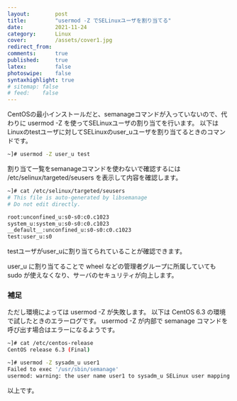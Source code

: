 ```yaml
---
layout:        post
title:         "usermod -Z でSELinuxユーザを割り当てる"
date:          2021-11-24
category:      Linux
cover:         /assets/cover1.jpg
redirect_from:
comments:      true
published:     true
latex:         false
photoswipe:    false
syntaxhighlight: true
# sitemap: false
# feed:    false
---
```


CentOSの最小インストールだと、semanageコマンドが入っていないので、代わりに usermod -Z を使ってSELinuxユーザの割り当てを行います。
以下はLinuxのtestユーザに対してSELinuxのuser_uユーザを割り当てるときのコマンドです。
```bash
~]# usermod -Z user_u test
```
割り当て一覧をsemanageコマンドを使わないで確認するには /etc/selinux/targeted/seusers を表示して内容を確認します。
```bash
~]# cat /etc/selinux/targeted/seusers
# This file is auto-generated by libsemanage
# Do not edit directly.

root:unconfined_u:s0-s0:c0.c1023
system_u:system_u:s0-s0:c0.c1023
__default__:unconfined_u:s0-s0:c0.c1023
test:user_u:s0
```
testユーザがuser_uに割り当てられていることが確認できます。

user_u に割り当てることで wheel などの管理者グループに所属していても sudo が使えなくなり、サーバのセキュリティが向上します。

### 補足

ただし環境によっては usermod -Z が失敗します。
以下は CentOS 6.3 の環境で試したときのエラーログです。
usermod -Z が内部で semanage コマンドを呼び出す場合はエラーになるようです。
```bash
~]# cat /etc/centos-release
CentOS release 6.3 (Final)

~]# usermod -Z sysadm_u user1
Failed to exec '/usr/sbin/semanage'
usermod: warning: the user name user1 to sysadm_u SELinux user mapping failed.
```

以上です。

